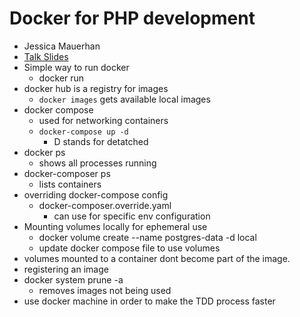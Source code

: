# Docker for PHP development
- Jessica Mauerhan
- [Talk Slides](https://joind.in/talk/cb9d6)
- Simple way to run docker
	- docker run
- docker hub is a registry for images
	- `docker images` gets available local images
- docker compose
	- used for networking containers
	- `docker-compose up -d`
		- D stands for detatched
- docker ps
	- shows all processes running
- docker-composer ps
	- lists containers
- overriding docker-compose config
	- docker-composer.override.yaml
		- can use for specific env configuration
- Mounting volumes locally for ephemeral use
	- 	docker volume create --name postgres-data -d local
	-  update docker compose file to use volumes
- volumes mounted to a container dont become part of the image.
- registering an image
- docker system prune -a
	- removes images not being used
- use docker machine in order to make the TDD process faster